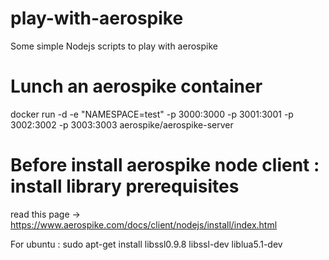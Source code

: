 # play-with-aerospike
Some simple Nodejs scripts to play with aerospike

# Lunch an aerospike container
docker run -d -e "NAMESPACE=test" -p 3000:3000 -p 3001:3001 -p 3002:3002 -p 3003:3003 aerospike/aerospike-server

# Before install aerospike node client : install library prerequisites
read this page -> https://www.aerospike.com/docs/client/nodejs/install/index.html

For ubuntu : sudo apt-get install libssl0.9.8 libssl-dev liblua5.1-dev

